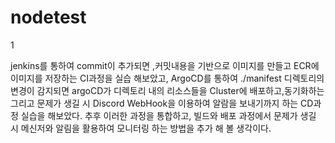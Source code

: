 # nodetest
1

jenkins를 통하여 commit이 추가되면 ,커밋내용을 기반으로 이미지를 만들고 ECR에 이미지를 저장하는 CI과정을 실습 해보았고,
ArgoCD를 통하여 ./manifest 디렉토리의 변경이 감지되면 argoCD가 디렉토리 내의 리소스들을 Cluster에 배포하고,동기화하는 그리고 문제가 생길 시 Discord WebHook을 이용하여 알람을 보내기까지 하는 CD과정 실습을 해보았다.
추후 이러한 과정을 통합하고, 빌드와 배포 과정에서 문제가 생길 시 메신저와 알림을 활용하여 모니터링 하는 방법을 추가 해 볼 생각이다.
